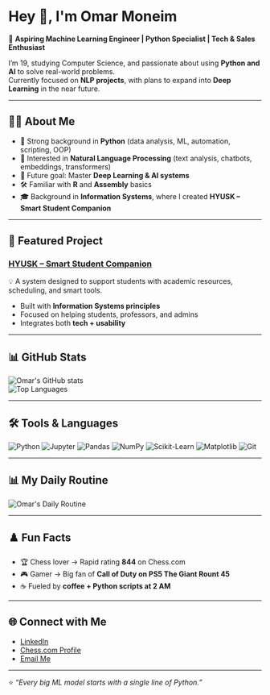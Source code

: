 # Hey 👋, I'm Omar Moneim  

🚀 **Aspiring Machine Learning Engineer | Python Specialist | Tech & Sales Enthusiast**

I’m 19, studying Computer Science, and passionate about using **Python and AI** to solve real-world problems.  
Currently focused on **NLP projects**, with plans to expand into **Deep Learning** in the near future.  

---

## 🧑‍💻 About Me
- 🐍 Strong background in **Python** (data analysis, ML, automation, scripting, OOP)  
- 🧠 Interested in **Natural Language Processing** (text analysis, chatbots, embeddings, transformers)  
- 🤖 Future goal: Master **Deep Learning & AI systems**  
- 🛠️ Familiar with **R** and **Assembly** basics  
- 🎓 Background in **Information Systems**, where I created **HYUSK – Smart Student Companion**  

---

## 📂 Featured Project
### [HYUSK – Smart Student Companion](https://github.com/YOUR_REPO_LINK)
💡 A system designed to support students with academic resources, scheduling, and smart tools.  
- Built with **Information Systems principles**  
- Focused on helping students, professors, and admins  
- Integrates both **tech + usability**  

---

## 📊 GitHub Stats
![Omar's GitHub stats](https://github-readme-stats.vercel.app/api?username=OmarMoneim&show_icons=true&theme=radical)  
![Top Languages](https://github-readme-stats.vercel.app/api/top-langs/?username=OmarMoneim&layout=compact&theme=radical)  

---

## 🛠️ Tools & Languages
![Python](https://img.shields.io/badge/Python-3776AB?style=flat-square&logo=python&logoColor=white)
![Jupyter](https://img.shields.io/badge/Jupyter-F37626?style=flat-square&logo=jupyter&logoColor=white)
![Pandas](https://img.shields.io/badge/Pandas-150458?style=flat-square&logo=pandas&logoColor=white)
![NumPy](https://img.shields.io/badge/NumPy-013243?style=flat-square&logo=numpy&logoColor=white)
![Scikit-Learn](https://img.shields.io/badge/ScikitLearn-F7931E?style=flat-square&logo=scikitlearn&logoColor=white)
![Matplotlib](https://img.shields.io/badge/Matplotlib-11557c?style=flat-square&logo=plotly&logoColor=white)
![Git](https://img.shields.io/badge/Git-F05032?style=flat-square&logo=git&logoColor=white)

---

## 📊 My Daily Routine
![Omar's Daily Routine](./routine.png)


---

## ♟️ Fun Facts
- 🏆 Chess lover → Rapid rating **844** on Chess.com  
- 🎮 Gamer → Big fan of **Call of Duty on PS5 The Giant Rount 45**  
- ☕ Fueled by **coffee + Python scripts at 2 AM**  

---

## 🌐 Connect with Me
- [LinkedIn](www.linkedin.com/in/omar-mostafa-6160b433a)  
- [Chess.com Profile]([https://www.chess.com/member/YOUR_USERNAME](https://www.chess.com/settings/profile))  
- [Email Me](omarlinkden6174@gmail.com)  

---

⭐️ *“Every big ML model starts with a single line of Python.”*  
